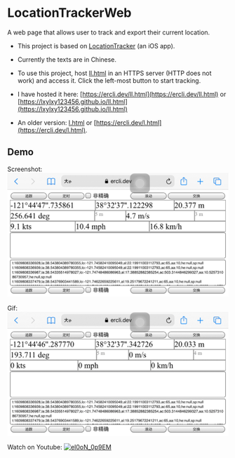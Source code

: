 # LocationTrackerWeb

A web page that allows user to track and export their current location.

* This project is based on
 [LocationTracker](https://github.com/lxylxy123456/LocationTracker)
 (an iOS app).

* Currently the texts are in Chinese.

* To use this project, host [ll.html](ll.html) in an HTTPS server (HTTP does not
  work) and access it. Click the left-most button to start tracking.

* I have hosted it here: [https://ercli.dev/ll.html](https://ercli.dev/ll.html)
 or
 [https://lxylxy123456.github.io/ll.html](https://lxylxy123456.github.io/ll.html)

* An older version: [l.html](l.html) or
  [https://ercli.dev/l.html](https://ercli.dev/l.html).

## Demo

Screenshot: ![demo.png](demo.png)

Gif: ![demo.gif](demo.gif)

Watch on Youtube:
[![el0oN_0p9EM](https://img.youtube.com/vi/el0oN_0p9EM/0.jpg)](https://www.youtube.com/watch?v=el0oN_0p9EM)

